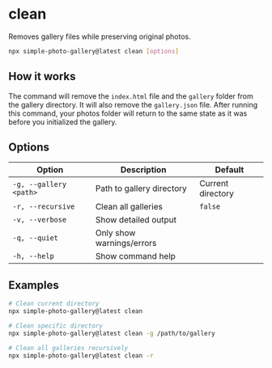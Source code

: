 # clean

Removes gallery files while preserving original photos.

```bash
npx simple-photo-gallery@latest clean [options]
```

## How it works

The command will remove the `index.html` file and the `gallery` folder from the gallery directory. It will also remove the `gallery.json` file. After running this command, your photos folder will return to the same state as it was before you initialized the gallery.

## Options

| Option                 | Description               | Default           |
| ---------------------- | ------------------------- | ----------------- |
| `-g, --gallery <path>` | Path to gallery directory | Current directory |
| `-r, --recursive`      | Clean all galleries       | `false`           |
| `-v, --verbose`        | Show detailed output      |                   |
| `-q, --quiet`          | Only show warnings/errors |                   |
| `-h, --help`           | Show command help         |                   |

## Examples

```bash
# Clean current directory
npx simple-photo-gallery@latest clean

# Clean specific directory
npx simple-photo-gallery@latest clean -g /path/to/gallery

# Clean all galleries recursively
npx simple-photo-gallery@latest clean -r
```
